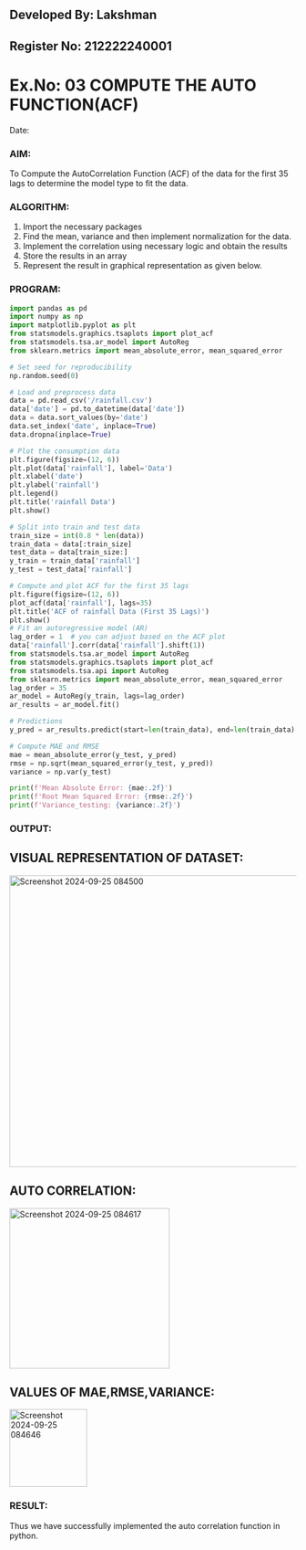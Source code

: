 ## Developed By: Lakshman
## Register No: 212222240001
# Ex.No: 03   COMPUTE THE AUTO FUNCTION(ACF)
Date: 

### AIM:
To Compute the AutoCorrelation Function (ACF) of the data for the first 35 lags to determine the model
type to fit the data.
### ALGORITHM:
1. Import the necessary packages
2. Find the mean, variance and then implement normalization for the data.
3. Implement the correlation using necessary logic and obtain the results
4. Store the results in an array
5. Represent the result in graphical representation as given below.
### PROGRAM:
~~~python
import pandas as pd
import numpy as np
import matplotlib.pyplot as plt
from statsmodels.graphics.tsaplots import plot_acf
from statsmodels.tsa.ar_model import AutoReg
from sklearn.metrics import mean_absolute_error, mean_squared_error

# Set seed for reproducibility
np.random.seed(0)

# Load and preprocess data
data = pd.read_csv('/rainfall.csv')
data['date'] = pd.to_datetime(data['date'])
data = data.sort_values(by='date')
data.set_index('date', inplace=True)
data.dropna(inplace=True)

# Plot the consumption data
plt.figure(figsize=(12, 6))
plt.plot(data['rainfall'], label='Data')
plt.xlabel('date')
plt.ylabel('rainfall')
plt.legend()
plt.title('rainfall Data')
plt.show()

# Split into train and test data
train_size = int(0.8 * len(data))
train_data = data[:train_size]
test_data = data[train_size:]
y_train = train_data['rainfall']
y_test = test_data['rainfall']

# Compute and plot ACF for the first 35 lags
plt.figure(figsize=(12, 6))
plot_acf(data['rainfall'], lags=35)
plt.title('ACF of rainfall Data (First 35 Lags)')
plt.show()
# Fit an autoregressive model (AR)
lag_order = 1  # you can adjust based on the ACF plot
data['rainfall'].corr(data['rainfall'].shift(1))
from statsmodels.tsa.ar_model import AutoReg
from statsmodels.graphics.tsaplots import plot_acf
from statsmodels.tsa.api import AutoReg
from sklearn.metrics import mean_absolute_error, mean_squared_error
lag_order = 35 
ar_model = AutoReg(y_train, lags=lag_order)
ar_results = ar_model.fit()

# Predictions
y_pred = ar_results.predict(start=len(train_data), end=len(train_data) + len(test_data) - 1, dynamic=False)

# Compute MAE and RMSE
mae = mean_absolute_error(y_test, y_pred)
rmse = np.sqrt(mean_squared_error(y_test, y_pred))
variance = np.var(y_test)

print(f'Mean Absolute Error: {mae:.2f}')
print(f'Root Mean Squared Error: {rmse:.2f}')
print(f'Variance_testing: {variance:.2f}')
~~~

### OUTPUT:
## VISUAL REPRESENTATION OF DATASET:
<img width="511" alt="Screenshot 2024-09-25 084500" src="https://github.com/user-attachments/assets/baf4055d-1d37-4621-a28c-9c20f6dfba53">

## AUTO CORRELATION:
<img width="281" alt="Screenshot 2024-09-25 084617" src="https://github.com/user-attachments/assets/f4a1dbec-5da4-403e-801f-bc92ea62be51">

## VALUES OF MAE,RMSE,VARIANCE:
<img width="136" alt="Screenshot 2024-09-25 084646" src="https://github.com/user-attachments/assets/dfee2f08-6e4d-435a-b542-7ecd769c2a10">

### RESULT:

Thus we have successfully implemented the auto correlation function in python.
